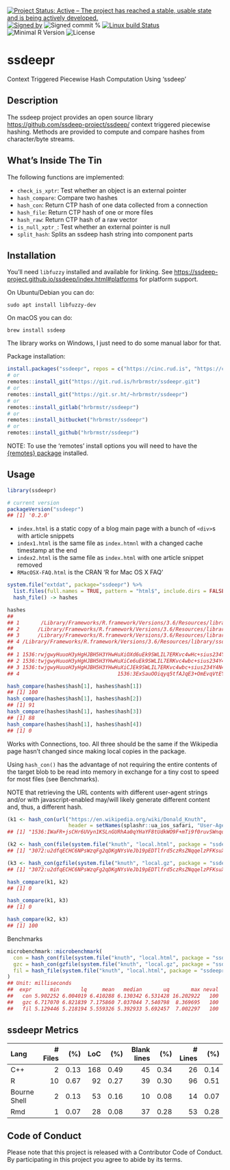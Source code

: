 
[![Project Status: Active – The project has reached a stable, usable
state and is being actively
developed.](https://www.repostatus.org/badges/latest/active.svg)](https://www.repostatus.org/#active)
[![Signed
by](https://img.shields.io/badge/Keybase-Verified-brightgreen.svg)](https://keybase.io/hrbrmstr)
![Signed commit
%](https://img.shields.io/badge/Signed_Commits-85%25-lightgrey.svg)
[![Linux build
Status](https://travis-ci.org/hrbrmstr/ssdeepr.svg?branch=master)](https://travis-ci.org/hrbrmstr/ssdeepr)  
![Minimal R
Version](https://img.shields.io/badge/R%3E%3D-3.2.0-blue.svg)
![License](https://img.shields.io/badge/License-MIT-blue.svg)

# ssdeepr

Context Triggered Piecewise Hash Computation Using ‘ssdeep’

## Description

The ssdeep project provides an open source library
<https://github.com/ssdeep-project/ssdeep/> context triggered piecewise
hashing. Methods are provided to compute and compare hashes from
character/byte streams.

## What’s Inside The Tin

The following functions are implemented:

  - `check_is_xptr`: Test whether an object is an external pointer
  - `hash_compare`: Compare two hashes
  - `hash_con`: Return CTP hash of one data collected from a connection
  - `hash_file`: Return CTP hash of one or more files
  - `hash_raw`: Return CTP hash of a raw vector
  - `is_null_xptr_`: Test whether an external pointer is null
  - `split_hash`: Splits an ssdeep hash string into component parts

## Installation

You’ll need `libfuzzy` installed and available for linking. See
<https://ssdeep-project.github.io/ssdeep/index.html#platforms> for
platform support.

On Ubuntu/Debian you can do:

``` shell
sudo apt install libfuzzy-dev
```

On macOS you can do:

``` shell
brew install ssdeep
```

The library works on Windows, I just need to do some manual labor for
that.

Package installation:

``` r
install.packages("ssdeepr", repos = c("https://cinc.rud.is", "https://cloud.r-project.org/"))
# or
remotes::install_git("https://git.rud.is/hrbrmstr/ssdeepr.git")
# or
remotes::install_git("https://git.sr.ht/~hrbrmstr/ssdeepr")
# or
remotes::install_gitlab("hrbrmstr/ssdeepr")
# or
remotes::install_bitbucket("hrbrmstr/ssdeepr")
# or
remotes::install_github("hrbrmstr/ssdeepr")
```

NOTE: To use the ‘remotes’ install options you will need to have the
[{remotes} package](https://github.com/r-lib/remotes) installed.

## Usage

``` r
library(ssdeepr)

# current version
packageVersion("ssdeepr")
## [1] '0.2.0'
```

  - `index.html` is a static copy of a blog main page with a bunch of
    `<div>`s with article snippets
  - `index1.html` is the same file as `index.htmnl` with a changed cache
    timestamp at the end
  - `index2.html` is the same file as `index.html` with one article
    snippet removed
  - `RMacOSX-FAQ.html` is the CRAN ‘R for Mac OS X FAQ’

<!-- end list -->

``` r
system.file("extdat", package="ssdeepr") %>% 
  list.files(full.names = TRUE, pattern = "html$", include.dirs = FALSE) %>% 
  hash_file() -> hashes

hashes
##                                                                                             path
## 1       /Library/Frameworks/R.framework/Versions/3.6/Resources/library/ssdeepr/extdat/index.html
## 2      /Library/Frameworks/R.framework/Versions/3.6/Resources/library/ssdeepr/extdat/index1.html
## 3      /Library/Frameworks/R.framework/Versions/3.6/Resources/library/ssdeepr/extdat/index2.html
## 4 /Library/Frameworks/R.framework/Versions/3.6/Resources/library/ssdeepr/extdat/RMacOSX-FAQ.html
##                                                                                                     hash
## 1 1536:rwjgwyHuuoH3yHgHJBH5H3YHwHuXiOXd6uEk9SWLIL7ERKvc4wHc+sius234Y4NY:rZvb7HHc+sius234Y4N4pqwrCihwnUui
## 2 1536:twjgwyHuuoH3yHgHJBH5H3YHwHuXiCe6uEk9SWLIL7ERKvc4wbc+sius234Y4N4j:tZvbPobc+sius234Y4N4pqwrCihwnUua
## 3 1536:twjgwyHuuoH3yHgHJBH5H3YHwHuXiCJEk9SWLIL7ERKvc4wbc+sius234Y4N4pqs:tZvbPHbc+sius234Y4N4pqwrCihwnUum
## 4                                1536:3ExSauOOiqyq5tfAJqE3+OmEvqVtEYsSWiWB/H5ZJ:0x9fqyqtfAJqEu8vOWYsLd5r

hash_compare(hashes$hash[1], hashes$hash[1])
## [1] 100
hash_compare(hashes$hash[1], hashes$hash[2])
## [1] 91
hash_compare(hashes$hash[1], hashes$hash[3])
## [1] 88
hash_compare(hashes$hash[1], hashes$hash[4])
## [1] 0
```

Works with Connections, too. All three should be the same if the
Wikipedia page hasn’t changed since making local copies in the package.

Using `hash_con()` has the advantage of not requiring the entire
contents of the target blob to be read into memory in exchange for a
tiny cost to speed for most files (see Benchmarks).

NOTE that retrieving the URL contents with different user-agent strings
and/or with javascript-enabled may/will likely generate different
content and, thus, a different hash.

``` r
(k1 <- hash_con(url("https://en.wikipedia.org/wiki/Donald_Knuth", 
                    header = setNames(splashr::ua_ios_safari, "User-Agent"))))
## [1] "1536:IWaFR+jsCHr6UVyn1KSLnGURhAa0qYHaYF8tUdkWO9F+mTi9f0ruvSWnqd4:GWL6EOKsGMYJF8t99EBxznw4"

(k2 <- hash_con(file(system.file("knuth", "local.html", package = "ssdeepr"))))
## [1] "3072:u2dfqECHC6NPsWzqFg2qDKgNYsVeJb19pEDTlfrd5czRsZNqqelzPFKsuXs6X9pU:PQli6NPsWzcg2/EYsVUY6sI"

(k3 <- hash_con(gzfile(system.file("knuth", "local.gz", package = "ssdeepr"))))
## [1] "3072:u2dfqECHC6NPsWzqFg2qDKgNYsVeJb19pEDTlfrd5czRsZNqqelzPFKsuXs6X9pU:PQli6NPsWzcg2/EYsVUY6sI"

hash_compare(k1, k2)
## [1] 0

hash_compare(k1, k3)
## [1] 0

hash_compare(k2, k3)
## [1] 100
```

Benchmarks

``` r
microbenchmark::microbenchmark(
  con = hash_con(file(system.file("knuth", "local.html", package = "ssdeepr"))),
  gzc = hash_con(gzfile(system.file("knuth", "local.gz", package = "ssdeepr"))),
  fil = hash_file(system.file("knuth", "local.html", package = "ssdeepr"))
)
## Unit: milliseconds
##  expr      min       lq     mean   median       uq       max neval
##   con 5.902252 6.004019 6.410288 6.130342 6.531428 16.202922   100
##   gzc 6.717070 6.821839 7.175860 7.037044 7.540798  8.369695   100
##   fil 5.129446 5.218194 5.559326 5.392933 5.692457  7.002297   100
```

## ssdeepr Metrics

| Lang         | \# Files |  (%) | LoC |  (%) | Blank lines |  (%) | \# Lines |  (%) |
| :----------- | -------: | ---: | --: | ---: | ----------: | ---: | -------: | ---: |
| C++          |        2 | 0.13 | 168 | 0.49 |          45 | 0.34 |       26 | 0.14 |
| R            |       10 | 0.67 |  92 | 0.27 |          39 | 0.30 |       96 | 0.51 |
| Bourne Shell |        2 | 0.13 |  53 | 0.16 |          10 | 0.08 |       14 | 0.07 |
| Rmd          |        1 | 0.07 |  28 | 0.08 |          37 | 0.28 |       53 | 0.28 |

## Code of Conduct

Please note that this project is released with a Contributor Code of
Conduct. By participating in this project you agree to abide by its
terms.
